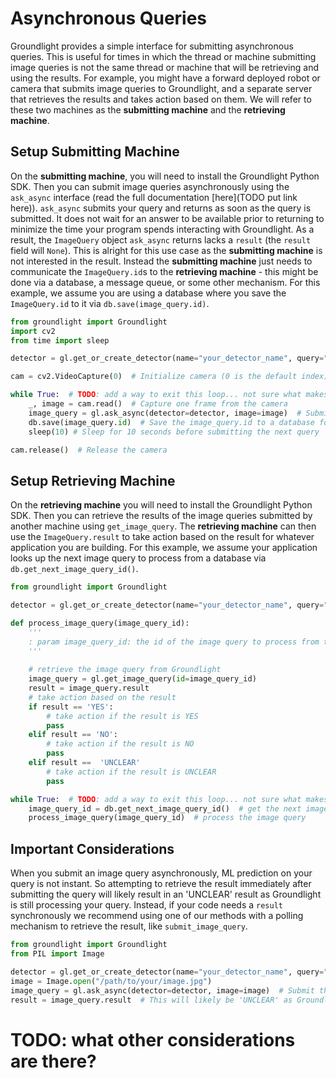 # Asynchronous Queries

Groundlight provides a simple interface for submitting asynchronous queries. This is useful for times in which the thread or machine submitting image queries is not the same thread or machine that will be retrieving and using the results. For example, you might have a forward deployed robot or camera that submits image queries to Groundlight, and a separate server that retrieves the results and takes action based on them. We will refer to these two machines as the **submitting machine** and the **retrieving machine**.

## Setup Submitting Machine
On the **submitting machine**, you will need to install the Groundlight Python SDK. Then you can submit image queries asynchronously using the `ask_async` interface (read the full documentation [here](TODO put link here)). `ask_async` submits your query and returns as soon as the query is submitted. It does not wait for an answer to be available prior to returning to minimize the time your program spends interacting with Groundlight. As a result, the `ImageQuery` object `ask_async` returns lacks a `result` (the `result` field will `None`). This is alright for this use case as the **submitting machine** is not interested in the result. Instead the **submitting machine** just needs to communicate the `ImageQuery.id`s to the **retrieving machine** - this might be done via a database, a message queue, or some other mechanism. For this example, we assume you are using a database where you save the `ImageQuery.id` to it via `db.save(image_query.id)`.

```python notest
from groundlight import Groundlight
import cv2
from time import sleep

detector = gl.get_or_create_detector(name="your_detector_name", query="your_query")

cam = cv2.VideoCapture(0)  # Initialize camera (0 is the default index) 

while True:  # TODO: add a way to exit this loop... not sure what makes sense here
    _, image = cam.read()  # Capture one frame from the camera
    image_query = gl.ask_async(detector=detector, image=image)  # Submit the frame to Groundlight
    db.save(image_query.id)  # Save the image_query.id to a database for the retrieving machine to use
    sleep(10) # Sleep for 10 seconds before submitting the next query

cam.release()  # Release the camera

```

## Setup Retrieving Machine
On the **retrieving machine** you will need to install the Groundlight Python SDK. Then you can retrieve the results of the image queries submitted by another machine using `get_image_query`. The **retrieving machine** can then use the `ImageQuery.result` to take action based on the result for whatever application you are building. For this example, we assume your application looks up the next image query to process from a database via `db.get_next_image_query_id()`.
```python notest
from groundlight import Groundlight

detector = gl.get_or_create_detector(name="your_detector_name", query="your_query")

def process_image_query(image_query_id):
    '''
    : param image_query_id: the id of the image query to process from the database
    '''
    
    # retrieve the image query from Groundlight
    image_query = gl.get_image_query(id=image_query_id)
    result = image_query.result
    # take action based on the result 
    if result == 'YES':
        # take action if the result is YES
        pass
    elif result == 'NO':
        # take action if the result is NO
        pass
    elif result ==  'UNCLEAR'
        # take action if the result is UNCLEAR
        pass

while True:  # TODO: add a way to exit this loop... not sure what makes sense here
    image_query_id = db.get_next_image_query_id()  # get the next image query id from the database
    process_image_query(image_query_id)  # process the image query 
```

## Important Considerations
When you submit an image query asynchronously, ML prediction on your query is not instant. So attempting to retrieve the result immediately after submitting the query will likely result in an 'UNCLEAR' result as Groundlight is still processing your query. Instead, if your code needs a `result` synchronously we recommend using one of our methods with a polling mechanism to retrieve the result, like `submit_image_query`. 

```python notest
from groundlight import Groundlight
from PIL import Image

detector = gl.get_or_create_detector(name="your_detector_name", query="your_query")
image = Image.open("/path/to/your/image.jpg")
image_query = gl.ask_async(detector=detector, image=image)  # Submit the frame to Groundlight
result = image_query.result  # This will likely be 'UNCLEAR' as Groundlight is still processing your query
```

# TODO: what other considerations are there?


